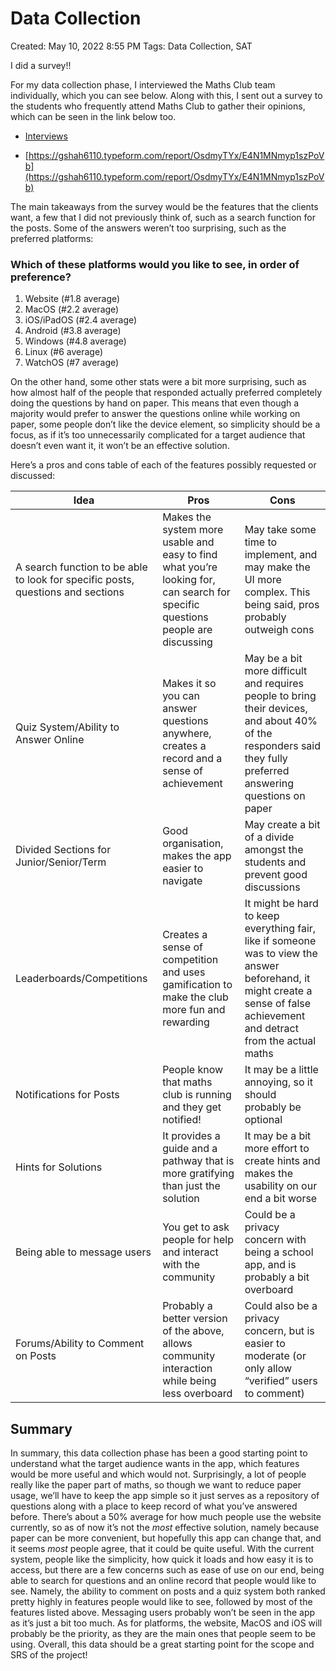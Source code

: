 # Data Collection

Created: May 10, 2022 8:55 PM
Tags: Data Collection, SAT

I did a survey!!

For my data collection phase, I interviewed the Maths Club team individually, which you can see below. Along
with this, I sent out a survey to the students who frequently attend Maths Club to gather their opinions, which can be
seen in the link below too.

- [Interviews](Interviews.md)

- [https://gshah6110.typeform.com/report/OsdmyTYx/E4N1MNmyp1szPoVb](https://gshah6110.typeform.com/report/OsdmyTYx/E4N1MNmyp1szPoVb)

The main takeaways from the survey would be the features that the clients want, a few that I did not previously think
of, such as a search function for the posts. Some of the answers weren’t too surprising, such as the preferred
platforms:

### Which of these platforms would you like to see, in order of preference?

1. Website (#1.8 average)
2. MacOS (#2.2 average)
3. iOS/iPadOS (#2.4 average)
4. Android (#3.8 average)
5. Windows (#4.8 average)
6. Linux (#6 average)
7. WatchOS (#7 average)

On the other hand, some other stats were a bit more surprising, such as how almost half of the people that responded
actually preferred completely doing the questions by hand on paper. This means that even though a majority would prefer
to answer the questions online while working on paper, some people don’t like the device element, so simplicity should
be a focus, as if it’s too unnecessarily complicated for a target audience that doesn’t even want it, it won’t be an
effective solution.

Here’s a pros and cons table of each of the features possibly requested or discussed:

| Idea                                                                            | Pros                                                                                                                           | Cons                                                                                                                                                                        |
|---------------------------------------------------------------------------------|--------------------------------------------------------------------------------------------------------------------------------|-----------------------------------------------------------------------------------------------------------------------------------------------------------------------------|
| A search function to be able to look for specific posts, questions and sections | Makes the system more usable and easy to find what you’re looking for, can search for specific questions people are discussing | May take some time to implement, and may make the UI more complex. This being said, pros probably outweigh cons                                                             |
| Quiz System/Ability to Answer Online                                            | Makes it so you can answer questions anywhere, creates a record and a sense of achievement                                     | May be a bit more difficult and requires people to bring their devices, and about 40% of the responders said they fully preferred answering questions on paper              |
| Divided Sections for Junior/Senior/Term                                         | Good organisation, makes the app easier to navigate                                                                            | May create a bit of a divide amongst the students and prevent good discussions                                                                                              |
| Leaderboards/Competitions                                                       | Creates a sense of competition and uses gamification to make the club more fun and rewarding                                   | It might be hard to keep everything fair, like if someone was to view the answer beforehand, it might create a sense of false achievement and detract from the actual maths |
| Notifications for Posts                                                         | People know that maths club is running and they get notified!                                                                  | It may be a little annoying, so it should probably be optional                                                                                                              |
| Hints for Solutions                                                             | It provides a guide and a pathway that is more gratifying than just the solution                                               | It may be a bit more effort to create hints and makes the usability on our end a bit worse                                                                                  |
| Being able to message users                                                     | You get to ask people for help and interact with the community                                                                 | Could be a privacy concern with being a school app, and is probably a bit overboard                                                                                         |
| Forums/Ability to Comment on Posts                                              | Probably a better version of the above, allows community interaction while being less overboard                                | Could also be a privacy concern, but is easier to moderate (or only allow “verified” users to comment)                                                                      |

## Summary

In summary, this data collection phase has been a good starting point to understand what the target audience wants in
the app, which features would be more useful and which would not. Surprisingly, a lot of people really like the paper
part of maths, so though we want to reduce paper usage, we’ll have to keep the app simple so it just serves as a
repository of questions along with a place to keep record of what you’ve answered before. There’s about a 50% average
for how much people use the website currently, so as of now it’s not the *most* effective solution, namely because paper
can be more convenient, but hopefully this app can change that, and it seems *most* people agree, that it could be quite
useful. With the current system, people like the simplicity, how quick it loads and how easy it is to access, but there
are a few concerns such as ease of use on our end, being able to search for questions and an online record that people
would like to see. Namely, the ability to comment on posts and a quiz system both ranked pretty highly in features
people would like to see, followed by most of the features listed above. Messaging users probably won’t be seen in the
app as it’s just a bit too much. As for platforms, the website, MacOS and iOS will probably be the priority, as they are
the main ones that people seem to be using. Overall, this data should be a great starting point for the scope and SRS of
the project!